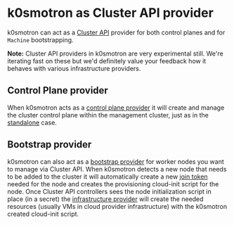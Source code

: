 # k0smotron as Cluster API provider

k0smotron can act as a [Cluster API](https://cluster-api.sigs.k8s.io/) provider for both control planes and for `Machine` bootstrapping.

**Note:** Cluster API providers in k0smotron are very experimental still. We're iterating fast on these but we'd definitely value your feedback how it behaves with various infrastructure providers.

## Control Plane provider

When k0smotron acts as a [control plane provider](https://cluster-api.sigs.k8s.io/developer/architecture/controllers/control-plane.html) it will create and manage the cluster control plane within the management cluster, just as in the [standalone](cluster.md) case.

## Bootstrap provider

k0smotron can also act as a [bootstrap provider](https://cluster-api.sigs.k8s.io/developer/architecture/controllers/bootstrap.html) for worker nodes you want to manage via Cluster API. When k0smotron detects a new node that needs to be added to the cluster it will automatically create a new [join token]() needed for the node and creates the provisioning cloud-init script for the node. Once Cluster API controllers sees the node initialization script in place (in a secret) the [infrastructure provider](https://cluster-api.sigs.k8s.io/developer/providers/machine-infrastructure.html) will create the needed resources (usually VMs in cloud provider infrastructure) with the k0smotron created cloud-init script.
